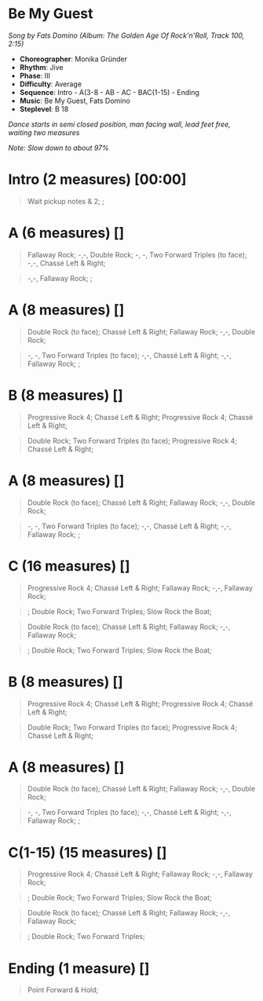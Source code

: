 # Be My Guest
*Song by Fats Domino (Album: The Golden Age Of Rock'n'Roll, Track 100, 2:15)*

* **Choreographer**: Monika Gründer
* **Rhythm**: Jive
* **Phase**: III
* **Difficulty**: Average
* **Sequence**: Intro - A(3-8 - AB - AC - BAC(1-15) - Ending
* **Music**: Be My Guest, Fats Domino
* **Steplevel**: B 18


*Dance starts in semi closed position, man facing wall, lead feet free, waiting two measures*


*Note: Slow down to about 97%*


# Intro (2 measures) [00:00]

> Wait pickup notes & 2; ;

# A (6 measures) []

> Fallaway Rock; -,-, Double Rock; -, -, Two Forward Triples (to face); -,-, Chassé Left & Right;

> -,-, Fallaway Rock; ;

# A (8 measures) []

> Double Rock (to face); Chassé Left & Right; Fallaway Rock; -,-, Double Rock;

> -, -, Two Forward Triples (to face); -,-, Chassé Left & Right; -,-, Fallaway Rock; ;

# B (8 measures) []

> Progressive Rock 4; Chassé Left & Right; Progressive Rock 4; Chassé Left & Right;

> Double Rock; Two Forward Triples (to face); Progressive Rock 4; Chassé Left & Right;

# A (8 measures) []

> Double Rock (to face); Chassé Left & Right; Fallaway Rock; -,-, Double Rock;

> -, -, Two Forward Triples (to face); -,-, Chassé Left & Right; -,-, Fallaway Rock; ;

# C (16 measures) []

> Progressive Rock 4; Chassé Left & Right; Fallaway Rock; -,-, Fallaway Rock;

> ; Double Rock; Two Forward Triples; Slow Rock the Boat;

> Double Rock (to face); Chassé Left & Right; Fallaway Rock; -,-, Fallaway Rock;

> ; Double Rock; Two Forward Triples; Slow Rock the Boat;

# B (8 measures) []

> Progressive Rock 4; Chassé Left & Right; Progressive Rock 4; Chassé Left & Right;

> Double Rock; Two Forward Triples (to face); Progressive Rock 4; Chassé Left & Right;

# A (8 measures) []

> Double Rock (to face); Chassé Left & Right; Fallaway Rock; -,-, Double Rock;

> -, -, Two Forward Triples (to face); -,-, Chassé Left & Right; -,-, Fallaway Rock; ;

# C(1-15) (15 measures) []

> Progressive Rock 4; Chassé Left & Right; Fallaway Rock; -,-, Fallaway Rock;

> ; Double Rock; Two Forward Triples; Slow Rock the Boat;

> Double Rock (to face); Chassé Left & Right; Fallaway Rock; -,-, Fallaway Rock;

> ; Double Rock; Two Forward Triples;

# Ending (1 measure) []

> Point Forward & Hold;

